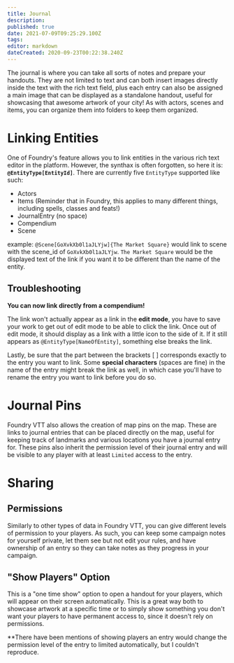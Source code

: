 ```yaml
---
title: Journal
description: 
published: true
date: 2021-07-09T09:25:29.100Z
tags: 
editor: markdown
dateCreated: 2020-09-23T00:22:38.240Z
---
```


The journal is where you can take all sorts of notes and prepare your handouts. They are not limited to text and can both insert images directly inside the text with the rich text field, plus each entry can also be assigned a main image that can be displayed as a standalone handout, useful for showcasing that awesome artwork of your city! As with actors, scenes and items, you can organize them into folders to keep them organized.

# Linking Entities
One of Foundry's feature allows you to link entities in the various rich text editor in the platform. However, the synthax is often forgotten, so here it is: **`@EntityType[EntityId]`**. There are currently five `EntityType` supported like such:
* Actors
* Items (Reminder that in Foundry, this applies to many different things, including spells, classes and feats!)
* JournalEntry (no space)
* Compendium
* Scene

example: `@Scene[GoXvkXb0l1aJLYjw]{The Market Square}` would link to scene with the scene_id of `GoXvkXb0l1aJLYjw`. `The Market Square` would be the displayed text of the link if you want it to be different than the name of the entity. 

## Troubleshooting
**You can now link directly from a compendium!** 

The link won't actually appear as a link in the **edit mode**, you have to save your work to get out of edit mode to be able to click the link. Once out of edit mode, it should display as a link with a little icon to the side of it. If it still appears as `@EntityType[NameOfEntity]`, something else breaks the link. 

Lastly, be sure that the part between the brackets [ ] corresponds exactly to the entry you want to link. Some **special characters** (spaces are fine) in the name of the entry might break the link as well, in which case you'll have to rename the entry you want to link before you do so.

# Journal Pins
Foundry VTT also allows the creation of map pins on the map. These are links to journal entries that can be placed directly on the map, useful for keeping track of landmarks and various locations you have a journal entry for. These pins also inherit the permission level of their journal entry and will be visible to any player with at least `Limited` access to the entry.


# Sharing
## Permissions
Similarly to other types of data in Foundry VTT, you can give different levels of permission to your players. As such, you can keep some campaign notes for yourself private, let them see but not edit your rules, and have ownership of an entry so they can take notes as they progress in your campaign.

## "Show Players" Option
This is a "one time show" option to open a handout for your players, which will appear on their screen automatically. This is a great way both to showcase artwork at a specific time or to simply show something you don't want your players to have permanent access to, since it doesn't rely on permissions. 

**There have been mentions of showing players an entry would change the permission level of the entry to limited automatically, but I couldn't reproduce.